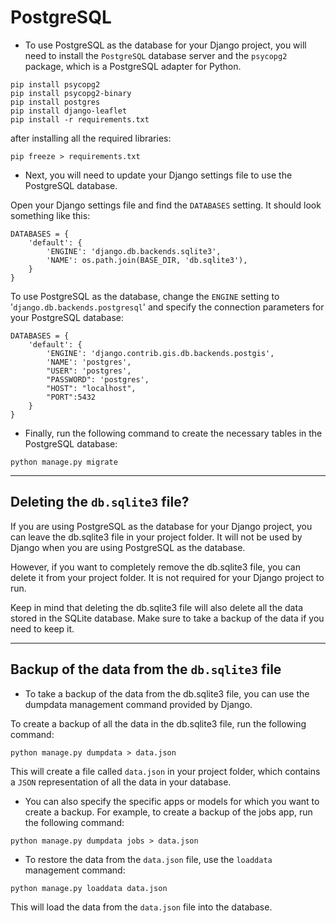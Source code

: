 # PostgreSQL

- To use PostgreSQL as the database for your Django project, you will need to install the `PostgreSQL` database server and the `psycopg2` package, which is a PostgreSQL adapter for Python.

```
pip install psycopg2
pip install psycopg2-binary
pip install postgres
pip install django-leaflet
pip install -r requirements.txt
```

after installing all the required libraries:
```
pip freeze > requirements.txt
```
- Next, you will need to update your Django settings file to use the PostgreSQL database. 

Open your Django settings file and find the `DATABASES` setting. It should look something like this:

```
DATABASES = {
    'default': {
        'ENGINE': 'django.db.backends.sqlite3',
        'NAME': os.path.join(BASE_DIR, 'db.sqlite3'),
    }
}
```

To use PostgreSQL as the database, change the `ENGINE` setting to '`django.db.backends.postgresql`' and specify the connection parameters for your PostgreSQL database:

```
DATABASES = {
    'default': {
        'ENGINE': 'django.contrib.gis.db.backends.postgis',
        'NAME': 'postgres',
        "USER": 'postgres',
        "PASSWORD": 'postgres',
        "HOST": "localhost",
        "PORT":5432
    }
}
```
- Finally, run the following command to create the necessary tables in the PostgreSQL database:

```
python manage.py migrate
```
----------------------
## Deleting the `db.sqlite3` file?

If you are using PostgreSQL as the database for your Django project, you can leave the db.sqlite3 file in your project folder. It will not be used by Django when you are using PostgreSQL as the database.

However, if you want to completely remove the db.sqlite3 file, you can delete it from your project folder. It is not required for your Django project to run.

Keep in mind that deleting the db.sqlite3 file will also delete all the data stored in the SQLite database. Make sure to take a backup of the data if you need to keep it.

---------
## Backup of the data from the `db.sqlite3` file
- To take a backup of the data from the db.sqlite3 file, you can use the dumpdata management command provided by Django.

To create a backup of all the data in the db.sqlite3 file, run the following command:

```
python manage.py dumpdata > data.json
```
This will create a file called `data.json` in your project folder, which contains a `JSON` representation of all the data in your database.

- You can also specify the specific apps or models for which you want to create a backup. For example, to create a backup of the jobs app, run the following command:

```
python manage.py dumpdata jobs > data.json
```
- To restore the data from the `data.json` file, use the `loaddata` management command:

```
python manage.py loaddata data.json
```

This will load the data from the `data.json` file into the database.
